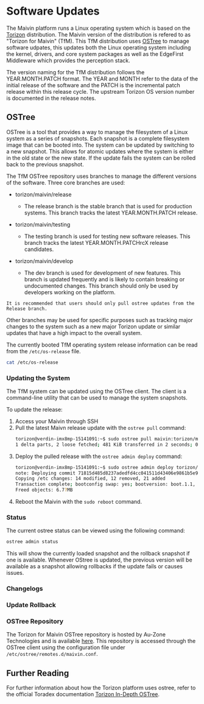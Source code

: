 # Software Updates

The Maivin platform runs a Linux operating system which is based on the [Torizon][torizon] distribution.  The Maivin version of the distribution is refered to as "Torizon for Maivin" (TfM).  This TfM distribution uses [OSTree][ostree] to manage software udpates, this updates both the Linux operating system including the kernel, drivers, and core system packages as well as the EdgeFirst Middleware which provides the perception stack.

The version naming for the TfM distribution follows the YEAR.MONTH.PATCH format.  The YEAR and MONTH refer to the data of the initial release of the software and the PATCH is the incremental patch release within this release cycle.  The upstream Torizon OS version number is documented in the release notes.

## OSTree
OSTree is a tool that provides a way to manage the filesystem of a Linux system as a series of snapshots.  Each snapshot is a complete filesystem image that can be booted into.  The system can be updated by switching to a new snapshot.  This allows for atomic updates where the system is either in the old state or the new state.  If the update fails the system can be rolled back to the previous snapshot.

The TfM OSTree repository uses branches to manage the different versions of the software.  Three core branches are used:

- torizon/maivin/release
  - The release branch is the stable branch that is used for production systems.  This branch tracks the latest YEAR.MONTH.PATCH release.

- torizon/maivin/testing
  - The testing branch is used for testing new software releases.  This branch tracks the latest YEAR.MONTH.PATCHrcX release candidates.

- torizon/maivin/develop
  - The dev branch is used for development of new features.  This branch is updated frequently and is likely to contain breaking or undocumented changes.  This branch should only be used by developers working on the platform.

```{warning}
It is recommended that users should only pull ostree updates from the Release branch.
```

Other branches may be used for specific purposes such as tracking major changes to the system such as a new major Torizon update or similar updates that have a high impact to the overall system.

The currently booted TfM operating system release information can be read from the `/etc/os-release` file.

```bash
cat /etc/os-release
```

### Updating the System
The TfM system can be updated using the OSTree client.  The client is a command-line utility that can be used to manage the system snapshots.

To update the release:
1. Access your Maivin through SSH
2. Pull the latest Maivn release update with the `ostree pull` command:
    ```bash
    torizon@verdin-imx8mp-15141091:~$ sudo ostree pull maivin:torizon/maivin/release
    1 delta parts, 2 loose fetched; 481 KiB transferred in 2 seconds; 0 bytes content written
    ```
3. Deploy the pulled release with the `ostree admin deploy` command:
    ```bash
    torizon@verdin-imx8mp-15141091:~$ sudo ostree admin deploy torizon/maivin/release
    note: Deploying commit 71815d485d8237adedfd4cc041511d43406e9861b5e9107dba7e5b3e217442c4 which contains content in /var/local that will be ignored.
    Copying /etc changes: 14 modified, 12 removed, 21 added
    Transaction complete; bootconfig swap: yes; bootversion: boot.1.1, deployment count change: 0
    Freed objects: 6.7?MB
    ```
4. Reboot the Maivin with the `sudo reboot` command.

### Status
The current ostree status can be viewed using the following command:

```bash
ostree admin status
```

This will show the currently loaded snapshot and the rollback snapshot if one is available.  Whenever OStree is updated, the previous version will be available as a snapshot allowing rollbacks if the update fails or causes issues.

### Changelogs


### Update Rollback


### OSTree Repository
The Torizon for Maivin OSTree repository is hosted by Au-Zone Technologies and is available [here][auz-ostree].  This repository is accessed through the OSTree client 
using the configuration file under `/etc/ostree/remotes.d/maivin.conf`.

## Further Reading
For further information about how the Torizon platform uses ostree, refer to the official Toradex documentation [Torizon In-Depth OSTree][tor-ostree].

[torizon]: https://developer.toradex.com/torizon/
[ostree]: https://ostreedev.github.io/ostree/
[tor-ostree]: https://developer.toradex.com/torizon/in-depth/ostree/
[auz-ostree]: https://maivin.deepviewml.com/ostree